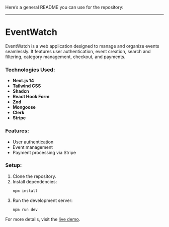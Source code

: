 Here’s a general README you can use for the repository:

---

# EventWatch

EventWatch is a web application designed to manage and organize events seamlessly. It features user authentication, event creation, search and filtering, category management, checkout, and payments.

### Technologies Used:
- **Next.js 14**
- **Tailwind CSS**
- **Shadcn**
- **React Hook Form**
- **Zod**
- **Mongoose**
- **Clerk**
- **Stripe**

### Features:
- User authentication
- Event management
- Payment processing via Stripe

### Setup:

1. Clone the repository.
2. Install dependencies:
   ```bash
   npm install
   ```
3. Run the development server:
   ```bash
   npm run dev
   ```

For more details, visit the [live demo](https://eventwatch.vercel.app).
